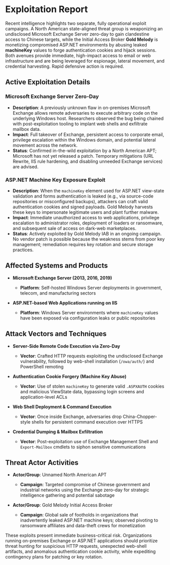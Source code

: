 # Exploitation Report

Recent intelligence highlights two separate, fully operational exploit campaigns. A North American state-aligned threat group is weaponizing an undisclosed Microsoft Exchange Server zero-day to gain clandestine access to Chinese targets, while the Initial Access Broker **Gold Melody** is monetizing compromised ASP.NET environments by abusing leaked **machineKey** values to forge authentication cookies and hijack sessions. Both avenues provide immediate, high-impact access to email or web infrastructure and are being leveraged for espionage, lateral movement, and credential harvesting. Rapid defensive action is required.

## Active Exploitation Details

### Microsoft Exchange Server Zero-Day
- **Description**: A previously unknown flaw in on-premises Microsoft Exchange allows remote adversaries to execute arbitrary code on the underlying Windows host. Researchers observed the bug being chained with post-exploitation tooling to implant web shells and exfiltrate mailbox data.  
- **Impact**: Full takeover of Exchange, persistent access to corporate email, privilege escalation within the Windows domain, and potential lateral movement across the network.  
- **Status**: Confirmed in-the-wild exploitation by a North American APT; Microsoft has not yet released a patch. Temporary mitigations (URL Rewrite, IIS rule hardening, and disabling unneeded Exchange services) are advised.  

### ASP.NET Machine Key Exposure Exploit
- **Description**: When the `machineKey` element used for ASP.NET view-state validation and forms authentication is leaked (e.g., via source-code repositories or misconfigured backups), attackers can craft valid authentication cookies and signed payloads. Gold Melody harvests these keys to impersonate legitimate users and plant further malware.  
- **Impact**: Immediate unauthorized access to web applications, privilege escalation to administrator roles, deployment of loaders or ransomware, and subsequent sale of access on dark-web marketplaces.  
- **Status**: Actively exploited by Gold Melody IAB in an ongoing campaign. No vendor patch is possible because the weakness stems from poor key management; remediation requires key rotation and secure storage practices.  

## Affected Systems and Products

- **Microsoft Exchange Server (2013, 2016, 2019)**  
  - **Platform**: Self-hosted Windows Server deployments in government, telecom, and manufacturing sectors  

- **ASP.NET-based Web Applications running on IIS**  
  - **Platform**: Windows Server environments where `machineKey` values have been exposed via configuration leaks or public repositories  

## Attack Vectors and Techniques

- **Server-Side Remote Code Execution via Zero-Day**  
  - **Vector**: Crafted HTTP requests exploiting the undisclosed Exchange vulnerability, followed by web-shell installation (`/owa/auth/`) and PowerShell remoting  

- **Authentication Cookie Forgery (Machine Key Abuse)**  
  - **Vector**: Use of stolen `machineKey` to generate valid `.ASPXAUTH` cookies and malicious ViewState data, bypassing login screens and application-level ACLs  

- **Web Shell Deployment & Command Execution**  
  - **Vector**: Once inside Exchange, adversaries drop China-Chopper-style shells for persistent command execution over HTTPS  

- **Credential Dumping & Mailbox Exfiltration**  
  - **Vector**: Post-exploitation use of Exchange Management Shell and `Export-Mailbox` cmdlets to siphon sensitive communications  

## Threat Actor Activities

- **Actor/Group**: Unnamed North American APT  
  - **Campaign**: Targeted compromise of Chinese government and industrial networks using the Exchange zero-day for strategic intelligence gathering and potential sabotage  

- **Actor/Group**: Gold Melody Initial Access Broker  
  - **Campaign**: Global sale of footholds in organizations that inadvertently leaked ASP.NET machine keys; observed pivoting to ransomware affiliates and data-theft crews for monetization  

These exploits present immediate business-critical risk. Organizations running on-premises Exchange or ASP.NET applications should prioritize threat hunting for suspicious HTTP requests, unexpected web-shell artifacts, and anomalous authentication cookie activity, while expediting contingency plans for patching or key rotation.